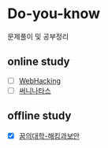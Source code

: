 # Do-you-know
문제풀이 및 공부정리 

## online study

- [ ] [WebHacking](http://webhacking.kr)
- [ ] [써니나타스](guide/suninatas.md)

## offline study

- [x] [꿈의대학-해킹과보안](guide/Dreamschool-hack-and-security.md)
